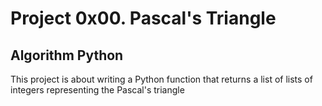 # Project 0x00. Pascal's Triangle
## Algorithm Python
This project is about writing a Python function that returns a list of lists of integers representing the Pascal's triangle

